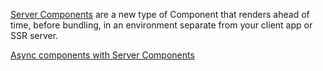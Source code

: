 
[Server Components](https://react.dev/reference/react/ServerComponents) are a new type of Component that renders ahead of time, before bundling, in an environment separate from your client app or SSR server.

[Async components with Server Components](https://react.dev/reference/react/ServerComponents#async-components-with-server-components)